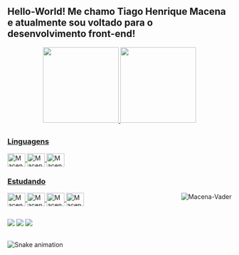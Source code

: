 ## Hello-World! Me chamo Tiago Henrique Macena e atualmente sou voltado para o desenvolvimento front-end!
<div align="center">
  <a href="https://github.com/thmacena">
 <img height="170em" src="https://github-readme-stats.vercel.app/api?username=thmacena&show_icons=true&theme=great-gatsby&include_all_commits=true&count_private=true"/>
  <img height="170em" src="https://github-readme-stats.vercel.app/api/top-langs/?username=thmacena&layout=compact&langs_count=7&theme=great-gatsby"/>
</div>
  
  ##
 
<div> 
  <h3>Linguagens</h3>
    <img align="center" alt="Macena-HTML" height="30" width="40" src="https://cdn.jsdelivr.net/gh/devicons/devicon/icons/html5/html5-plain.svg">
    <img align="center" alt="Macena-CSS" height="30" width="40" src="https://cdn.jsdelivr.net/gh/devicons/devicon/icons/css3/css3-plain.svg">
    <img align="center" alt="Macena-Js" height="30" width="40" src="https://cdn.jsdelivr.net/gh/devicons/devicon/icons/javascript/javascript-plain.svg">  
  <h3>Estudando</h3>
    <img align="center" alt="Macena-React" height="30" width="40" src="https://cdn.jsdelivr.net/gh/devicons/devicon/icons/react/react-original.svg">  
    <img align="center" alt="Macena-Python" height="30" width="40" src="https://cdn.jsdelivr.net/gh/devicons/devicon/icons/python/python-original.svg">  
    <img align="center" alt="Macena-Angular" height="30" width="40" src="https://cdn.jsdelivr.net/gh/devicons/devicon/icons/angularjs/angularjs-plain.svg">
    <img align="center" alt="Macena-Bootstrap" height="30" width="40" src="https://cdn.jsdelivr.net/gh/devicons/devicon/icons/bootstrap/bootstrap-plain.svg">
     <img align="right" alt="Macena-Vader" src="https://pa1.narvii.com/6319/6d8f06f2ae147fc20820c704a13c096c6696bdb3_hq.gif"</img> 
 <div>
  
 ##
  
  <div>
     <a href="https://instagram.com/thmacena" target="_blank"><img src="https://img.shields.io/badge/Instagram-E4405F?style=for-the-badge&logo=instagram&logoColor=white"   target="_blank"></a> 
    <a href = "mailto:t.hmacena@hotmail.com"><img src="https://img.shields.io/badge/Microsoft_Outlook-0078D4?style=for-the-badge&logo=microsoft-outlook&logoColor=white" target="_blank"></a>
    <a href="https://www.linkedin.com/in/thmacena/" target="_blank"><img src="https://img.shields.io/badge/-LinkedIn-%230077B5?style=for-the-badge&logo=linkedin&logoColor=white" target="_blank"></a> 
      
  ##
 
  ![Snake animation](https://github.com/thmacena/thmacena/blob/output/github-contribution-grid-snake.svg)
      
</div> 
      

